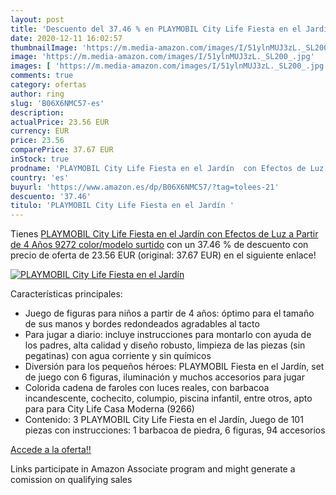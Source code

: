 ```yaml
---
layout: post
title: 'Descuento del 37.46 % en PLAYMOBIL City Life Fiesta en el Jardín '
date: 2020-12-11 16:02:57
thumbnailImage: 'https://m.media-amazon.com/images/I/51ylnMUJ3zL._SL200_.jpg'
image: 'https://m.media-amazon.com/images/I/51ylnMUJ3zL._SL200_.jpg'
images: [ 'https://m.media-amazon.com/images/I/51ylnMUJ3zL._SL200_.jpg' ]
comments: true
category: ofertas
author: ring
slug: 'B06X6NMC57-es'
description:
actualPrice: 23.56 EUR
currency: EUR
price: 23.56
comparePrice: 37.67 EUR
inStock: true
prodname: 'PLAYMOBIL City Life Fiesta en el Jardín  con Efectos de Luz  a Partir de 4 Años  9272    color/modelo surtido'
country: 'es'
buyurl: 'https://www.amazon.es/dp/B06X6NMC57/?tag=tolees-21'
descuento: '37.46'
titulo: 'PLAYMOBIL City Life Fiesta en el Jardín '
---
```


Tienes [PLAYMOBIL City Life Fiesta en el Jardín  con Efectos de Luz  a Partir de 4 Años  9272    color/modelo surtido](https://www.amazon.es/dp/B06X6NMC57/?tag=tolees-21) con un 37.46 % de descuento con precio de oferta de 23.56 EUR (original: 37.67 EUR) en el siguiente enlace!

[![PLAYMOBIL City Life Fiesta en el Jardín ](https://m.media-amazon.com/images/I/51ylnMUJ3zL._SL200_.jpg)](https://www.amazon.es/dp/B06X6NMC57/?tag=tolees-21)

Características principales:

- Juego de figuras para niños a partir de 4 años: óptimo para el tamaño de sus manos y bordes redondeados agradables al tacto
- Para jugar a diario: incluye instrucciones para montarlo con ayuda de los padres, alta calidad y diseño robusto, limpieza de las piezas (sin pegatinas) con agua corriente y sin químicos
- Diversión para los pequeños héroes: PLAYMOBIL Fiesta en el Jardín, set de juego con 6 figuras, iluminación y muchos accesorios para jugar
- Colorida cadena de faroles con luces reales, con barbacoa incandescente, cochecito, columpio, piscina infantil, entre otros, apto para para City Life Casa Moderna (9266)
- Contenido: 3 PLAYMOBIL City Life Fiesta en el Jardín, Juego de 101 piezas con instrucciones: 1 barbacoa de piedra, 6 figuras, 94 accesorios

[Accede a la oferta!!](https://www.amazon.es/dp/B06X6NMC57/?tag=tolees-21)

Links participate in Amazon Associate program and might generate a comission on qualifying sales


